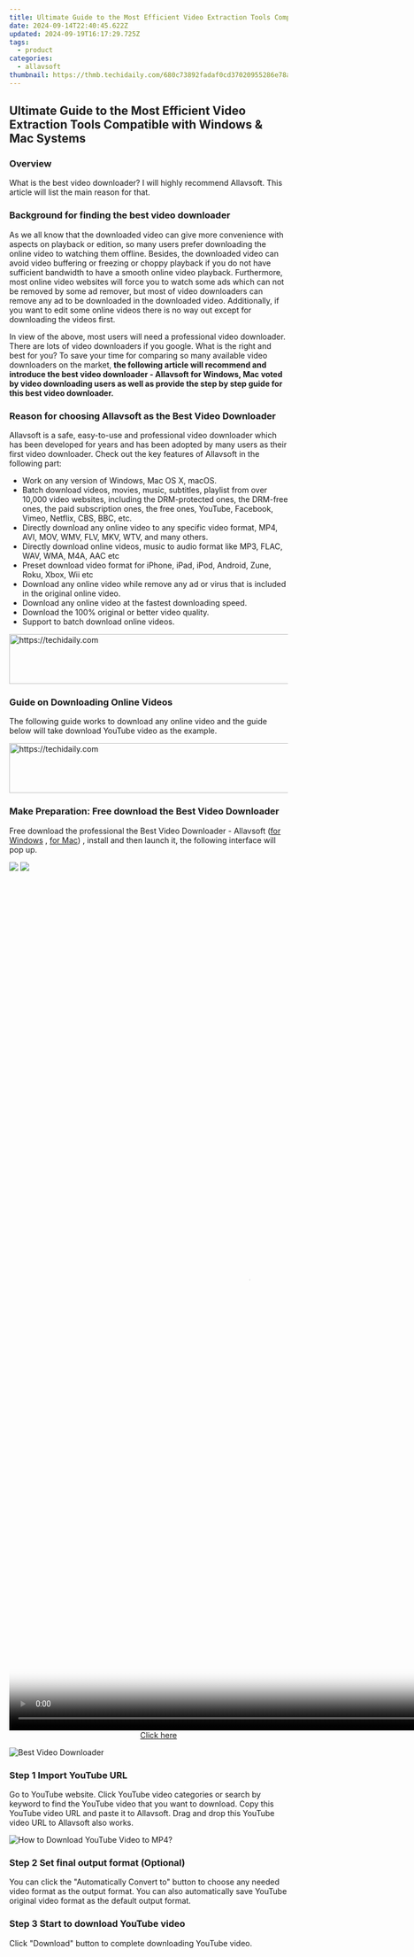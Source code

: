 ```yaml
---
title: Ultimate Guide to the Most Efficient Video Extraction Tools Compatible with Windows & Mac Systems
date: 2024-09-14T22:40:45.622Z
updated: 2024-09-19T16:17:29.725Z
tags:
  - product
categories:
  - allavsoft
thumbnail: https://thmb.techidaily.com/680c73892fadaf0cd37020955286e78a6c2698cf86437727fe7a9aa1c7291d00.jpg
---
```


## Ultimate Guide to the Most Efficient Video Extraction Tools Compatible with Windows & Mac Systems

### Overview

What is the best video downloader? I will highly recommend Allavsoft. This article will list the main reason for that.

### Background for finding the best video downloader

As we all know that the downloaded video can give more convenience with aspects on playback or edition, so many users prefer downloading the online video to watching them offline. Besides, the downloaded video can avoid video buffering or freezing or choppy playback if you do not have sufficient bandwidth to have a smooth online video playback. Furthermore, most online video websites will force you to watch some ads which can not be removed by some ad remover, but most of video downloaders can remove any ad to be downloaded in the downloaded video. Additionally, if you want to edit some online videos there is no way out except for downloading the videos first.

In view of the above, most users will need a professional video downloader. There are lots of video downloaders if you google. What is the right and best for you? To save your time for comparing so many available video downloaders on the market, **the following article will recommend and introduce the best video downloader - Allavsoft for Windows, Mac voted by video downloading users as well as provide the step by step guide for this best video downloader.**

### Reason for choosing Allavsoft as the Best Video Downloader

Allavsoft is a safe, easy-to-use and professional video downloader which has been developed for years and has been adopted by many users as their first video downloader. Check out the key features of Allavsoft in the following part:

* Work on any version of Windows, Mac OS X, macOS.
* Batch download videos, movies, music, subtitles, playlist from over 10,000 video websites, including the DRM-protected ones, the DRM-free ones, the paid subscription ones, the free ones, YouTube, Facebook, Vimeo, Netflix, CBS, BBC, etc.
* Directly download any online video to any specific video format, MP4, AVI, MOV, WMV, FLV, MKV, WTV, and many others.
* Directly download online videos, music to audio format like MP3, FLAC, WAV, WMA, M4A, AAC etc
* Preset download video format for iPhone, iPad, iPod, Android, Zune, Roku, Xbox, Wii etc
* Download any online video while remove any ad or virus that is included in the original online video.
* Download any online video at the fastest downloading speed.
* Download the 100% original or better video quality.
* Support to batch download online videos.

<!-- affiliate ads begin -->
<a href="https://smilemakers.pxf.io/c/5597632/2123899/26106" target="_top" id="2123899">
  <img src="//a.impactradius-go.com/display-ad/26106-2123899" border="0" alt="https://techidaily.com" width="728" height="90"/>
</a>
<img height="0" width="0" src="https://smilemakers.pxf.io/i/5597632/2123899/26106" style="position:absolute;visibility:hidden;" border="0" />
<!-- affiliate ads end -->

### Guide on Downloading Online Videos

The following guide works to download any online video and the guide below will take download YouTube video as the example.

<!-- affiliate ads begin -->
<a href="https://imp.i110150.net/c/5597632/924297/11305" target="_top" id="924297">
  <img src="//a.impactradius-go.com/display-ad/11305-924297" border="0" alt="https://techidaily.com" width="728" height="90"/>
</a>
<img height="0" width="0" src="https://imp.i110150.net/i/5597632/924297/11305" style="position:absolute;visibility:hidden;" border="0" />
<!-- affiliate ads end -->

### Make Preparation: Free download the Best Video Downloader

Free download the professional the Best Video Downloader - Allavsoft ([for Windows](https://tools.techidaily.com/allavsoft/products/) , [for Mac](https://tools.techidaily.com/allavsoft/products/)) , install and then launch it, the following interface will pop up.

[![](https://www.allavsoft.com/how-to/../images/how-to/free-download-win.jpg)](https://tools.techidaily.com/allavsoft/products/) [![](https://www.allavsoft.com/how-to/../images/how-to/free-download-mac.jpg)](https://tools.techidaily.com/allavsoft/products/)

<!-- affiliate ads begin -->
<span id="1516072">
					<video width="864" height="1536" style="cursor:pointer"
           poster="//a.impactradius-go.com/display-clicktoplayimage/1516072.png"
           onclick="if(!this.playClicked){this.play();this.setAttribute('controls',true);this.playClicked=true;}">
	   <source src="//a.impactradius-go.com/display-ad/16446-1516072">
	   <img src="//a.impactradius-go.com/display-clicktoplayimage/1516072.png" style="border: none; height: 100%; width: 100%; object-fit: contain">
	</video>
	<div style="width:540px;text-align:center"><a href="javascript:window.open(decodeURIComponent('https%3A%2F%2Flaganoo.pxf.io%2Fc%2F5597632%2F1516072%2F16446'), '_blank');void(0);">Click here</a></div>
</span>
<img height="0" width="0" src="https://imp.pxf.io/i/5597632/1516072/16446" style="position:absolute;visibility:hidden;" border="0" />
<!-- affiliate ads end -->

![Best Video Downloader](https://www.allavsoft.com/how-to/../images/allavsoft/screen-shot-600.jpg)

### Step 1 Import YouTube URL

Go to YouTube website. Click YouTube video categories or search by keyword to find the YouTube video that you want to download. Copy this YouTube video URL and paste it to Allavsoft. Drag and drop this YouTube video URL to Allavsoft also works.

![How to Download YouTube Video to MP4?](https://www.allavsoft.com/how-to/../images/how-to/download-rtmp-video/download-rtmp-video.jpg)

### Step 2 Set final output format (Optional)

You can click the "Automatically Convert to" button to choose any needed video format as the output format. You can also automatically save YouTube original video format as the default output format.

### Step 3 Start to download YouTube video

Click "Download" button to complete downloading YouTube video.

<ins class="adsbygoogle"
     style="display:block"
     data-ad-format="autorelaxed"
     data-ad-client="ca-pub-7571918770474297"
     data-ad-slot="1223367746"></ins>

<ins class="adsbygoogle"
     style="display:block"
     data-ad-client="ca-pub-7571918770474297"
     data-ad-slot="8358498916"
     data-ad-format="auto"
     data-full-width-responsive="true"></ins>
